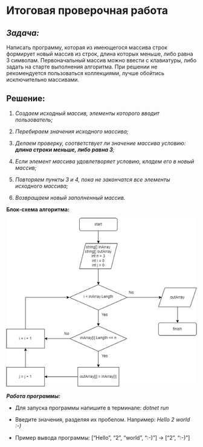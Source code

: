 # Итоговая проверочная работа

## *Задача:* 
Написать программу, которая из имеющегося массива строк формирует новый массив из строк, длина которых меньше, либо равна 3 символам. Первоначальный массив можно ввести с клавиатуры, либо задать на старте выполнения алгоритма. При решении не рекомендуется пользоваться коллекциями, лучше обойтись исключительно массивами.

## **Решение:**

1. *Создаем исходный массив, элементы которого вводит пользователь;*

2. *Перебираем значения исходного массива;*

3. *Делаем проверку, соответствует ли значение массива условию: __длина строки меньше, либо равна 3__;*

4. *Если элемент массива удовлетворяет условию, кладем его в новый массив;*

5. *Повторяем пункты 3 и 4, пока не закончатся все элементы исходного массива;*

6. *Возвращаем новый заполненный массив.*

**Блок-схема алгоритма:**

![Алгоритм работы программы](images/Diagramm.png)

__*Работа программы:*__

* Для запуска программы напишите в терминале: *dotnet run*

* Введите значения, разделяя их пробелом. Например: *Hello 2 world :-)*

* Пример вывода программы: [“Hello”, “2”, “world”, “:-)”] → [“2”, “:-)”]
